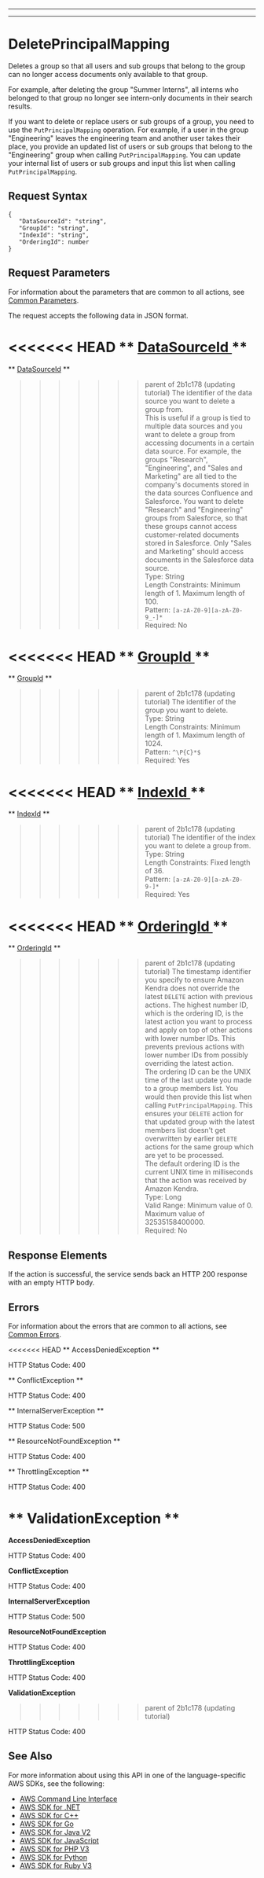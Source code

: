 --------

--------

# DeletePrincipalMapping<a name="API_DeletePrincipalMapping"></a>

Deletes a group so that all users and sub groups that belong to the group can no longer access documents only available to that group\.

For example, after deleting the group "Summer Interns", all interns who belonged to that group no longer see intern\-only documents in their search results\.

If you want to delete or replace users or sub groups of a group, you need to use the `PutPrincipalMapping` operation\. For example, if a user in the group "Engineering" leaves the engineering team and another user takes their place, you provide an updated list of users or sub groups that belong to the "Engineering" group when calling `PutPrincipalMapping`\. You can update your internal list of users or sub groups and input this list when calling `PutPrincipalMapping`\.

## Request Syntax<a name="API_DeletePrincipalMapping_RequestSyntax"></a>

```
{
   "DataSourceId": "string",
   "GroupId": "string",
   "IndexId": "string",
   "OrderingId": number
}
```

## Request Parameters<a name="API_DeletePrincipalMapping_RequestParameters"></a>

For information about the parameters that are common to all actions, see [Common Parameters](CommonParameters.md)\.

The request accepts the following data in JSON format\.

<<<<<<< HEAD
 ** [ DataSourceId ](#API_DeletePrincipalMapping_RequestSyntax) **   <a name="Kendra-DeletePrincipalMapping-request-DataSourceId"></a>
=======
 ** [DataSourceId](#API_DeletePrincipalMapping_RequestSyntax) **   <a name="Kendra-DeletePrincipalMapping-request-DataSourceId"></a>
>>>>>>> parent of 2b1c178 (updating tutorial)
The identifier of the data source you want to delete a group from\.  
This is useful if a group is tied to multiple data sources and you want to delete a group from accessing documents in a certain data source\. For example, the groups "Research", "Engineering", and "Sales and Marketing" are all tied to the company's documents stored in the data sources Confluence and Salesforce\. You want to delete "Research" and "Engineering" groups from Salesforce, so that these groups cannot access customer\-related documents stored in Salesforce\. Only "Sales and Marketing" should access documents in the Salesforce data source\.  
Type: String  
Length Constraints: Minimum length of 1\. Maximum length of 100\.  
Pattern: `[a-zA-Z0-9][a-zA-Z0-9_-]*`   
Required: No

<<<<<<< HEAD
 ** [ GroupId ](#API_DeletePrincipalMapping_RequestSyntax) **   <a name="Kendra-DeletePrincipalMapping-request-GroupId"></a>
=======
 ** [GroupId](#API_DeletePrincipalMapping_RequestSyntax) **   <a name="Kendra-DeletePrincipalMapping-request-GroupId"></a>
>>>>>>> parent of 2b1c178 (updating tutorial)
The identifier of the group you want to delete\.  
Type: String  
Length Constraints: Minimum length of 1\. Maximum length of 1024\.  
Pattern: `^\P{C}*$`   
Required: Yes

<<<<<<< HEAD
 ** [ IndexId ](#API_DeletePrincipalMapping_RequestSyntax) **   <a name="Kendra-DeletePrincipalMapping-request-IndexId"></a>
=======
 ** [IndexId](#API_DeletePrincipalMapping_RequestSyntax) **   <a name="Kendra-DeletePrincipalMapping-request-IndexId"></a>
>>>>>>> parent of 2b1c178 (updating tutorial)
The identifier of the index you want to delete a group from\.  
Type: String  
Length Constraints: Fixed length of 36\.  
Pattern: `[a-zA-Z0-9][a-zA-Z0-9-]*`   
Required: Yes

<<<<<<< HEAD
 ** [ OrderingId ](#API_DeletePrincipalMapping_RequestSyntax) **   <a name="Kendra-DeletePrincipalMapping-request-OrderingId"></a>
=======
 ** [OrderingId](#API_DeletePrincipalMapping_RequestSyntax) **   <a name="Kendra-DeletePrincipalMapping-request-OrderingId"></a>
>>>>>>> parent of 2b1c178 (updating tutorial)
The timestamp identifier you specify to ensure Amazon Kendra does not override the latest `DELETE` action with previous actions\. The highest number ID, which is the ordering ID, is the latest action you want to process and apply on top of other actions with lower number IDs\. This prevents previous actions with lower number IDs from possibly overriding the latest action\.  
The ordering ID can be the UNIX time of the last update you made to a group members list\. You would then provide this list when calling `PutPrincipalMapping`\. This ensures your `DELETE` action for that updated group with the latest members list doesn't get overwritten by earlier `DELETE` actions for the same group which are yet to be processed\.  
The default ordering ID is the current UNIX time in milliseconds that the action was received by Amazon Kendra\.   
Type: Long  
Valid Range: Minimum value of 0\. Maximum value of 32535158400000\.  
Required: No

## Response Elements<a name="API_DeletePrincipalMapping_ResponseElements"></a>

If the action is successful, the service sends back an HTTP 200 response with an empty HTTP body\.

## Errors<a name="API_DeletePrincipalMapping_Errors"></a>

For information about the errors that are common to all actions, see [Common Errors](CommonErrors.md)\.

<<<<<<< HEAD
 ** AccessDeniedException **   
  
HTTP Status Code: 400

 ** ConflictException **   
  
HTTP Status Code: 400

 ** InternalServerException **   
  
HTTP Status Code: 500

 ** ResourceNotFoundException **   
  
HTTP Status Code: 400

 ** ThrottlingException **   
  
HTTP Status Code: 400

 ** ValidationException **   
=======
 **AccessDeniedException**   
  
HTTP Status Code: 400

 **ConflictException**   
  
HTTP Status Code: 400

 **InternalServerException**   
  
HTTP Status Code: 500

 **ResourceNotFoundException**   
  
HTTP Status Code: 400

 **ThrottlingException**   
  
HTTP Status Code: 400

 **ValidationException**   
>>>>>>> parent of 2b1c178 (updating tutorial)
  
HTTP Status Code: 400

## See Also<a name="API_DeletePrincipalMapping_SeeAlso"></a>

For more information about using this API in one of the language\-specific AWS SDKs, see the following:
+  [ AWS Command Line Interface](https://docs.aws.amazon.com/goto/aws-cli/kendra-2019-02-03/DeletePrincipalMapping) 
+  [ AWS SDK for \.NET](https://docs.aws.amazon.com/goto/DotNetSDKV3/kendra-2019-02-03/DeletePrincipalMapping) 
+  [ AWS SDK for C\+\+](https://docs.aws.amazon.com/goto/SdkForCpp/kendra-2019-02-03/DeletePrincipalMapping) 
+  [ AWS SDK for Go](https://docs.aws.amazon.com/goto/SdkForGoV1/kendra-2019-02-03/DeletePrincipalMapping) 
+  [ AWS SDK for Java V2](https://docs.aws.amazon.com/goto/SdkForJavaV2/kendra-2019-02-03/DeletePrincipalMapping) 
+  [ AWS SDK for JavaScript](https://docs.aws.amazon.com/goto/AWSJavaScriptSDK/kendra-2019-02-03/DeletePrincipalMapping) 
+  [ AWS SDK for PHP V3](https://docs.aws.amazon.com/goto/SdkForPHPV3/kendra-2019-02-03/DeletePrincipalMapping) 
+  [ AWS SDK for Python](https://docs.aws.amazon.com/goto/boto3/kendra-2019-02-03/DeletePrincipalMapping) 
+  [ AWS SDK for Ruby V3](https://docs.aws.amazon.com/goto/SdkForRubyV3/kendra-2019-02-03/DeletePrincipalMapping) 